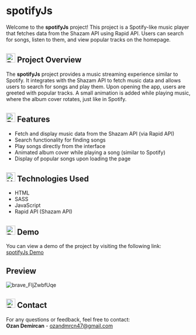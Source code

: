 # spotifyJs
Welcome to the **spotifyJs** project! This project is a Spotify-like music player that fetches data from the Shazam API using Rapid API. Users can search for songs, listen to them, and view popular tracks on the homepage.

## <img src="https://raw.githubusercontent.com/Tarikul-Islam-Anik/Animated-Fluent-Emojis/master/Emojis/Activities/Bullseye.png" alt="Bullseye" width="25" height="25" /> Project Overview
The **spotifyJs** project provides a music streaming experience similar to Spotify. It integrates with the Shazam API to fetch music data and allows users to search for songs and play them. Upon opening the app, users are greeted with popular tracks. A small animation is added while playing music, where the album cover rotates, just like in Spotify.

## <img src="https://raw.githubusercontent.com/Tarikul-Islam-Anik/Animated-Fluent-Emojis/master/Emojis/Travel%20and%20places/Rocket.png" alt="Rocket" width="25" height="25" /> Features
- Fetch and display music data from the Shazam API (via Rapid API)
- Search functionality for finding songs
- Play songs directly from the interface
- Animated album cover while playing a song (similar to Spotify)
- Display of popular songs upon loading the page

## <img src="https://raw.githubusercontent.com/Tarikul-Islam-Anik/Animated-Fluent-Emojis/master/Emojis/Objects/Hammer%20and%20Wrench.png" alt="Hammer and Wrench" width="25" height="25" /> Technologies Used
- HTML
- SASS
- JavaScript
- Rapid API (Shazam API)

## <img src="https://raw.githubusercontent.com/Tarikul-Islam-Anik/Animated-Fluent-Emojis/master/Emojis/Objects/Desktop%20Computer.png" alt="Desktop Computer" width="25" height="25" /> Demo
You can view a demo of the project by visiting the following link:  
[spotifyJs Demo](https://ozanspotifyjs.netlify.app/)

## Preview
![brave_FIjZwbfUqe](https://github.com/user-attachments/assets/397e4069-d9b4-44dd-a6ce-1107e7653f68)


## <img src="https://raw.githubusercontent.com/Tarikul-Islam-Anik/Animated-Fluent-Emojis/master/Emojis/Objects/E-Mail.png" alt="E-Mail" width="25" height="25" /> Contact
For any questions or feedback, feel free to contact:  
**Ozan Demircan** - ozandmrcn47@gmail.com
